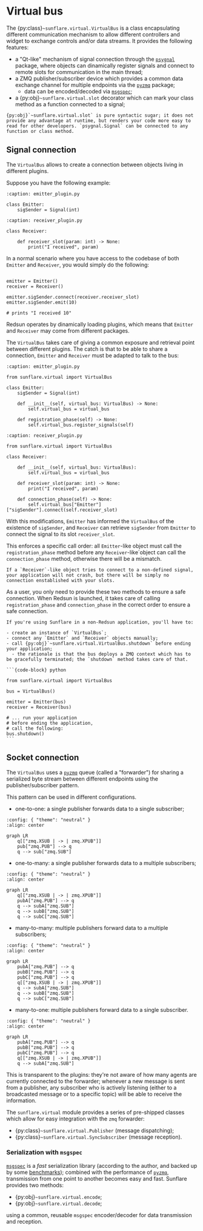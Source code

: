 # Virtual bus

The {py:class}`~sunflare.virtual.VirtualBus` is a class encapsulating different communication mechanism to allow different controllers and widget to exchange controls and/or data streams. It provides the following features:

- a "Qt-like" mechanism of signal connection through the [`psygnal`] package, where objects can dinamically register signals and connect to remote slots for communication in the main thread;
- a ZMQ publisher/subscriber device which provides a common data exchange channel for multiple endpoints via the [`pyzmq`] package;
  - data can be encoded/decoded via [`msgspec`];
- a {py:obj}`~sunflare.virtual.slot` decorator which can mark your class method as a function connected to a signal;

```{tip}
{py:obj}`~sunflare.virtual.slot` is pure syntactic sugar; it does not provide any advantage at runtime, but renders your code more easy to read for other developers. `psygnal.Signal` can be connected to any function or class method.
```

## Signal connection

The `VirtualBus` allows to create a connection between objects living in different plugins.

Suppose you have the following example:

```{code-block} python
:caption: emitter_plugin.py

class Emitter:
    sigSender = Signal(int)
```

```{code-block} python
:caption: receiver_plugin.py

class Receiver:
    
    def receiver_slot(param: int) -> None:
        print("I received", param)
```

In a normal scenario where you have access to the codebase of both `Emitter` and `Receiver`, you would simply do the following:

```{code-block} python

emitter = Emitter()
receiver = Receiver()

emitter.sigSender.connect(receiver.receiver_slot)
emitter.sigSender.emit(10)

# prints "I received 10"
```

Redsun operates by dinamically loading plugins, which means that `Emitter` and `Receiver` may come from different packages.

The `VirtualBus` takes care of giving a common exposure and retrieval point between different plugins. The catch is that to be able to share a connection, `Emitter` and `Receiver` must be adapted to talk to the bus:

```{code-block} python
:caption: emitter_plugin.py

from sunflare.virtual import VirtualBus

class Emitter:
    sigSender = Signal(int)

    def __init__(self, virtual_bus: VirtualBus) -> None:
        self.virtual_bus = virtual_bus

    def registration_phase(self) -> None:
        self.virtual_bus.register_signals(self)
```

```{code-block} python
:caption: receiver_plugin.py

from sunflare.virtual import VirtualBus

class Receiver:

    def __init__(self, virtual_bus: VirtualBus):
        self.virtual_bus = virtual_bus
    
    def receiver_slot(param: int) -> None:
        print("I received", param)

    def connection_phase(self) -> None:
        self.virtual_bus["Emitter"]["sigSender"].connect(self.receiver_slot)
```

With this modifications, `Emitter` has informed the `VirtualBus` of the existence of `sigSender`, and `Receiver` can retrieve `sigSender` from `Emitter` to connect the signal to its slot `receiver_slot`.

This enforces a specific call order: all `Emitter`-like object must call the `registration_phase` method before any `Receiver`-like´object can call the `connection_phase` method, otherwise there will be a mismatch.

```{note}
If a `Receiver`-like object tries to connect to a non-defined signal, your application will not crash, but there will be simply no connection enstablished with your slots.
```

As a user, you only need to provide these two methods to ensure a safe connection. When Redsun is launched, it takes care of calling `registration_phase` and `connection_phase` in the correct order to ensure a safe connection.

````{warning}
If you're using Sunflare in a non-Redsun application, you'll have to:

- create an instance of `VirtualBus`;
- connect any `Emitter` and `Receiver` objects manually;
- call {py:obj}`~sunflare.virtual.VirtualBus.shutdown` before ending your application;
  - the rationale is that the bus deploys a ZMQ context which has to be gracefully terminated; the `shutdown` method takes care of that.

```{code-block} python

from sunflare.virtual import VirtualBus

bus = VirtualBus()

emitter = Emitter(bus)
receiver = Receiver(bus)

# ... run your application
# before ending the application,
# call the following:
bus.shutdown()
```
````

## Socket connection

The `VirtualBus` uses a [`pyzmq`] queue (called a "forwarder") for sharing a serialized byte stream between different endpoints using the publisher/subscriber pattern.

This pattern can be used in different configurations.

- one-to-one: a single publisher forwards data to a single subscriber;
```mermaid
:config: { "theme": "neutral" }
:align: center

graph LR
    q[["zmq.XSUB | -> | zmq.XPUB"]]
    pub["zmq.PUB"] --> q
    q --> sub["zmq.SUB"]
```

- one-to-many: a single publisher forwards data to a multiple subscribers;
```mermaid
:config: { "theme": "neutral" }
:align: center

graph LR
    q[["zmq.XSUB | -> | zmq.XPUB"]]
    pubA["zmq.PUB"] --> q
    q --> subA["zmq.SUB"]
    q --> subB["zmq.SUB"]
    q --> subC["zmq.SUB"]
```

- many-to-many: multiple publishers forward data to a multiple subscribers;
```mermaid
:config: { "theme": "neutral" }
:align: center

graph LR
    pubA["zmq.PUB"] --> q
    pubB["zmq.PUB"] --> q
    pubC["zmq.PUB"] --> q
    q[["zmq.XSUB | -> | zmq.XPUB"]]
    q --> subA["zmq.SUB"]
    q --> subB["zmq.SUB"]
    q --> subC["zmq.SUB"]
```
- many-to-one: multiple publishers forward data to a single subscriber.
```mermaid
:config: { "theme": "neutral" }
:align: center

graph LR
    pubA["zmq.PUB"] --> q
    pubB["zmq.PUB"] --> q
    pubC["zmq.PUB"] --> q
    q[["zmq.XSUB | -> | zmq.XPUB"]]
    q --> subA["zmq.SUB"]
```

This is transparent to the plugins: they're not aware of how many agents are currently connected to the forwarder; whenever a new message is sent from a publisher, any subscriber who is actively listening (either to a broadcasted message or to a specific topic) will be able to receive the information.

The `sunflare.virtual` module provides a series of pre-shipped classes which allow for easy integration with the `zmq` forwarder:

- {py:class}`~sunflare.virtual.Publisher` (message dispatching);
- {py:class}`~sunflare.virtual.SyncSubscriber` (message reception).

### Serialization with `msgspec`

[`msgspec`] is a *fast* serialization library (according to the author, and backed up by some [benchmarks](https://jcristharif.com/msgspec/benchmarks.html)); combined with the performance of [`pyzmq`], transmission from one point to another becomes easy and fast. Sunflare provides two methods:

- {py:obj}`~sunflare.virtual.encode`;
- {py:obj}`~sunflare.virtual.decode`;

using a common, reusable `msgspec` encoder/decoder for data transmission and reception.

[`psygnal`]: https://psygnal.readthedocs.io/en/stable/
[`pyzmq`]: https://pyzmq.readthedocs.io/en/latest/
[`msgspec`]: https://jcristharif.com/msgspec/
